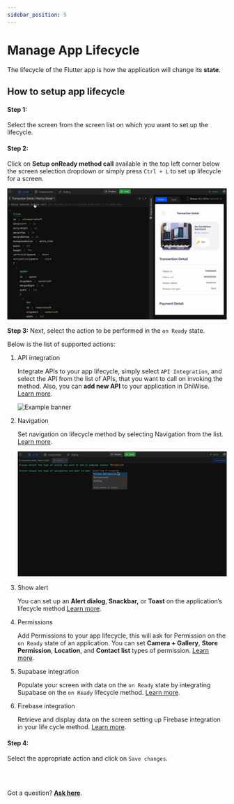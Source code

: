 ```yaml
---
sidebar_position: 5
---
```

# Manage App Lifecycle

The lifecycle of the Flutter app is how the application will change its **state**.

## How to setup app lifecycle

#### **Step 1:** 
Select the screen from the screen list on which you want to set up the lifecycle.

#### **Step 2:** 
Click on **Setup onReady method call** available in the top left corner below the screen selection dropdown or simply press `Ctrl + L` to set up lifecycle for a screen.

![Example banner](./images/Life-cycle-1.gif)

**Step 3:** Next, select the action to be performed in the `on Ready` state. 

Below is the list of supported actions:

1. <e className="hightlight">API integration</e>
  
    Integrate APIs to your app lifecycle, simply select `API Integration`, and select the API from the list of APIs, that you want to call on invoking the method. Also, you can **add new API** to your application in DhiWise. <a href="/docs/flutter/api-integration">Learn more</a>.

    ![Example banner](./images/Life-cycle-API-integrate.gif)
    
2. <e className="hightlight">Navigation</e>
    
    Set navigation on lifecycle method by selecting Navigation from the list. <a href="/docs/flutter/navigation">Learn more</a>.

    ![Example banner](./images/life-cycle-navigation.gif)
    
3. <e className="hightlight">Show alert</e>
    
    You can set up an **Alert dialog**, **Snackbar,** or **Toast** on the application’s lifecycle method <a href="/docs/flutter/show-alert">Learn more</a>.
    
4. <e className="hightlight">Permissions</e>
    
    Add Permissions to your app lifecycle, this will ask for Permission on the `on Ready` state of an application. You can set **Camera + Gallery**, **Store Permission**, **Location**, and **Contact list** types of permission. <a href="/docs/flutter/add-permissions">Learn more</a>.
    
5. <e className="hightlight">Supabase integration</e>
    
    Populate your screen with data on the `on Ready` state by integrating Supabase on the `on Ready` lifecycle method. <a href="/docs/flutter/supabase-integration">Learn more</a>.
    
6. <e className="hightlight">Firebase integration</e>
    
    Retrieve and display data on the screen setting up Firebase integration in your life cycle method. <a href="/docs/flutter/firebase-integration">Learn more</a>.

#### **Step 4:** 
Select the appropriate action and click on `Save changes`.

<br/>
<br/>

Got a question? [**Ask here**](https://discord.com/invite/rFMnCG5MZ7).